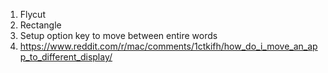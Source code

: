 1. Flycut
2. Rectangle
3. Setup option key to move between entire words
4. https://www.reddit.com/r/mac/comments/1ctkifh/how_do_i_move_an_app_to_different_display/
